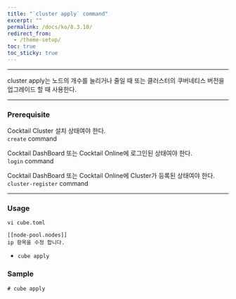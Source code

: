 ```yaml
---
title: "`cluster apply` command"
excerpt: ""
permalink: /docs/ko/8.3.10/
redirect_from:
  - /theme-setup/
toc: true
toc_sticky: true
---
```


---
cluster apply는 노드의 개수를 늘리거나 줄일 때 또는 클러스터의 쿠버네티스 버전을 업그레이드 할 때 사용한다. 

---
### Prerequisite
Cocktail Cluster 설치 상태여야 한다.  
`create` command 

Cocktail DashBoard 또는 Cocktail Online에 로그인된 상태여야 한다.  
`login` command 

Cocktail DashBoard 또는 Cocktail Online에 Cluster가 등록된 상태여야 한다.  
`cluster-register` command 

----
### Usage

```
vi cube.toml

[[node-pool.nodes]]
ip 항목을 수정 합니다.
```

* `cube apply`


### Sample
```
# cube apply
```
